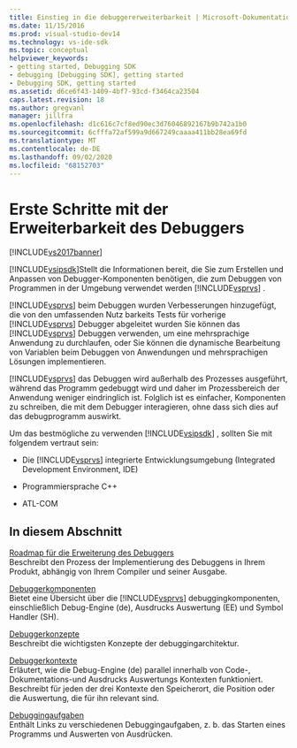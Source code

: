 ```yaml
---
title: Einstieg in die debuggererweiterbarkeit | Microsoft-Dokumentation
ms.date: 11/15/2016
ms.prod: visual-studio-dev14
ms.technology: vs-ide-sdk
ms.topic: conceptual
helpviewer_keywords:
- getting started, Debugging SDK
- debugging [Debugging SDK], getting started
- Debugging SDK, getting started
ms.assetid: d6ce6f43-1409-4bf7-93cd-f3464ca23504
caps.latest.revision: 18
ms.author: gregvanl
manager: jillfra
ms.openlocfilehash: d1c616c7cf8ed90ec3d76046892167b9b742a1b0
ms.sourcegitcommit: 6cfffa72af599a9d667249caaaa411bb28ea69fd
ms.translationtype: MT
ms.contentlocale: de-DE
ms.lasthandoff: 09/02/2020
ms.locfileid: "68152703"
---
```

# <a name="getting-started-with-debugger-extensibility"></a>Erste Schritte mit der Erweiterbarkeit des Debuggers
[!INCLUDE[vs2017banner](../../includes/vs2017banner.md)]

[!INCLUDE[vsipsdk](../../includes/vsipsdk-md.md)]Stellt die Informationen bereit, die Sie zum Erstellen und Anpassen von Debugger-Komponenten benötigen, die zum Debuggen von Programmen in der Umgebung verwendet werden [!INCLUDE[vsprvs](../../includes/vsprvs-md.md)] .  
  
 [!INCLUDE[vsprvs](../../includes/vsprvs-md.md)] beim Debuggen wurden Verbesserungen hinzugefügt, die von den umfassenden Nutz barkeits Tests für vorherige [!INCLUDE[vsprvs](../../includes/vsprvs-md.md)] Debugger abgeleitet wurden Sie können das [!INCLUDE[vsprvs](../../includes/vsprvs-md.md)] Debuggen verwenden, um eine mehrsprachige Anwendung zu durchlaufen, oder Sie können die dynamische Bearbeitung von Variablen beim Debuggen von Anwendungen und mehrsprachigen Lösungen implementieren.  
  
 [!INCLUDE[vsprvs](../../includes/vsprvs-md.md)] das Debuggen wird außerhalb des Prozesses ausgeführt, während das Programm gedebuggt wird und daher im Prozessbereich der Anwendung weniger eindringlich ist. Folglich ist es einfacher, Komponenten zu schreiben, die mit dem Debugger interagieren, ohne dass sich dies auf das debugprogramm auswirkt.  
  
 Um das bestmögliche zu verwenden [!INCLUDE[vsipsdk](../../includes/vsipsdk-md.md)] , sollten Sie mit folgendem vertraut sein:  
  
- Die [!INCLUDE[vsprvs](../../includes/vsprvs-md.md)] integrierte Entwicklungsumgebung (Integrated Development Environment, IDE)  
  
- Programmiersprache C++  
  
- ATL-COM  
  
## <a name="in-this-section"></a>In diesem Abschnitt  
 [Roadmap für die Erweiterung des Debuggers](../../extensibility/debugger/roadmap-for-extending-the-debugger.md)  
 Beschreibt den Prozess der Implementierung des Debuggens in Ihrem Produkt, abhängig von Ihrem Compiler und seiner Ausgabe.  
  
 [Debuggerkomponenten](../../extensibility/debugger/debugger-components.md)  
 Bietet eine Übersicht über die [!INCLUDE[vsprvs](../../includes/vsprvs-md.md)] debuggingkomponenten, einschließlich Debug-Engine (de), Ausdrucks Auswertung (EE) und Symbol Handler (SH).  
  
 [Debuggerkonzepte](../../extensibility/debugger/debugger-concepts.md)  
 Beschreibt die wichtigsten Konzepte der debuggingarchitektur.  
  
 [Debuggerkontexte](../../extensibility/debugger/debugger-contexts.md)  
 Erläutert, wie die Debug-Engine (de) parallel innerhalb von Code-, Dokumentations-und Ausdrucks Auswertungs Kontexten funktioniert. Beschreibt für jeden der drei Kontexte den Speicherort, die Position oder die Auswertung, die für ihn relevant sind.  
  
 [Debuggingaufgaben](../../extensibility/debugger/debugging-tasks.md)  
 Enthält Links zu verschiedenen Debuggingaufgaben, z. b. das Starten eines Programms und Auswerten von Ausdrücken.
